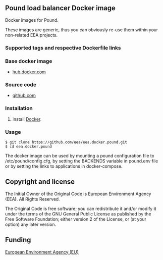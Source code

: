 ## Pound load balancer Docker image

Docker images for Pound.

These images are generic, thus you can obviously re-use them within
your non-related EEA projects.


### Supported tags and respective Dockerfile links



### Base docker image

 - [hub.docker.com](https://registry.hub.docker.com/u/eeacms/pound)


### Source code

  - [github.com](http://github.com/eea/eea.docker.pound
)


### Installation

1. Install [Docker](https://www.docker.com/).



### Usage

    $ git clone https://github.com/eea/eea.docker.pound.git
    $ cd eea.docker.pound

The docker image can be used by mounting a pound configuration file to /etc/pound/config.cfg,
by setting the BACKENDS variable in pound.env file or by setting the links to applications in
docker-compose.

## Copyright and license

The Initial Owner of the Original Code is European Environment Agency (EEA).
All Rights Reserved.

The Original Code is free software;
you can redistribute it and/or modify it under the terms of the GNU
General Public License as published by the Free Software Foundation;
either version 2 of the License, or (at your option) any later
version.


## Funding

[European Environment Agency (EU)](http://eea.europa.eu)
